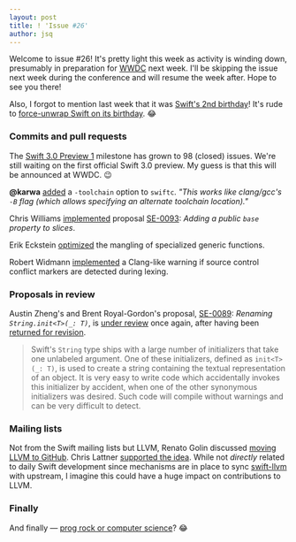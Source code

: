 ```yaml
---
layout: post
title: ! 'Issue #26'
author: jsq
---
```


Welcome to issue #26! It's pretty light this week as activity is winding down, presumably in preparation for [WWDC](https://developer.apple.com/wwdc/) next week. I'll be skipping the issue next week during the conference and will resume the week after. Hope to see you there!

Also, I forgot to mention last week that it was [Swift's 2nd birthday](https://twitter.com/ayanonagon/status/738379261107523584)! It's rude to [force-unwrap Swift on its birthday](https://twitter.com/jckarter/status/738518275194159107). 😂

<!--excerpt-->

### Commits and pull requests

The [Swift 3.0 Preview 1](https://github.com/apple/swift/milestones/Swift%203.0%20Preview%201) milestone has grown to 98 (closed) issues. We're still waiting on the first official Swift 3.0 preview. My guess is that this will be announced at WWDC. 😉

**@karwa** [added](https://github.com/apple/swift/pull/2912) a `-toolchain` option to `swiftc`. *"This works like clang/gcc's `-B` flag (which allows specifying an alternate toolchain location)."*

Chris Williams [implemented](https://github.com/apple/swift/pull/2929) proposal [SE-0093](https://github.com/apple/swift-evolution/blob/master/proposals/0093-slice-base.md): *Adding a public `base` property to slices*.

Erik Eckstein [optimized](https://github.com/apple/swift/pull/2845) the mangling of specialized generic functions.

Robert Widmann [implemented](https://github.com/apple/swift/pull/2924) a Clang-like warning if source control conflict markers are detected during lexing.

### Proposals in review

Austin Zheng's and Brent Royal-Gordon's proposal, [SE-0089](https://github.com/apple/swift-evolution/blob/master/proposals/0089-rename-string-reflection-init.md): *Renaming `String.init<T>(_: T)`*, is [under review](https://lists.swift.org/pipermail/swift-evolution-announce/2016-June/000183.html) once again, after having been [returned for revision](https://lists.swift.org/pipermail/swift-evolution/Week-of-Mon-20160523/019018.html).

> Swift's `String` type ships with a large number of initializers that take one unlabeled argument. One of these initializers, defined as `init<T>(_: T)`, is used to create a string containing the textual representation of an object. It is very easy to write code which accidentally invokes this initializer by accident, when one of the other synonymous initializers was desired. Such code will compile without warnings and can be very difficult to detect.

### Mailing lists

Not from the Swift mailing lists but LLVM, Renato Golin discussed [moving LLVM to GitHub](http://lists.llvm.org/pipermail/llvm-dev/2016-May/100310.html). Chris Lattner [supported the idea](http://lists.llvm.org/pipermail/llvm-dev/2016-May/100314.html). While not *directly* related to daily Swift development since mechanisms are in place to sync [swift-llvm](https://github.com/apple/swift-llvm) with upstream, I imagine this could have a huge impact on contributions to LLVM.

### Finally

And finally &mdash; [prog rock or computer science](https://twitter.com/jckarter/status/739936344344920064)? 😂
